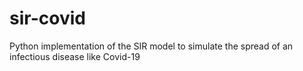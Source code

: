 # sir-covid
Python implementation of the SIR model to simulate the spread of an infectious disease like Covid-19
